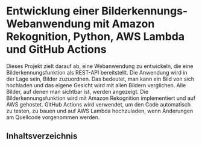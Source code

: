 # Entwicklung einer Bilderkennungs-Webanwendung mit Amazon Rekognition, Python, AWS Lambda und GitHub Actions


Dieses Projekt zielt darauf ab, eine Webanwendung zu entwickeln, die eine Bilderkennungsfunktion als REST-API bereitstellt. Die Anwendung wird in der Lage sein, Bilder zuzuordnen. Das bedeutet, man kann ein Bild von sich hochladen und das eigene Gesicht wird mit allen Bildern verglichen. Alle Bilder, auf denen man sichtbar ist, werden angezeigt. Die Bilderkennungsfunktion wird mit Amazon Rekognition implementiert und auf AWS gehostet. GitHub Actions wird verwendet, um den Code automatisch zu testen, zu bauen und auf AWS Lambda hochzuladen, wenn Änderungen am Quellcode vorgenommen werden.



## Inhaltsverzeichnis









